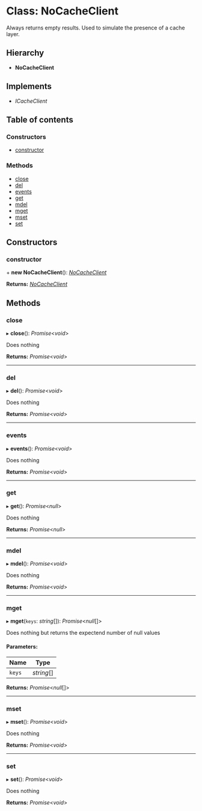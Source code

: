 # Class: NoCacheClient

Always returns empty results.
Used to simulate the presence of a cache layer.

## Hierarchy

* **NoCacheClient**

## Implements

* *ICacheClient*

## Table of contents

### Constructors

- [constructor](nocacheclient.md#constructor)

### Methods

- [close](nocacheclient.md#close)
- [del](nocacheclient.md#del)
- [events](nocacheclient.md#events)
- [get](nocacheclient.md#get)
- [mdel](nocacheclient.md#mdel)
- [mget](nocacheclient.md#mget)
- [mset](nocacheclient.md#mset)
- [set](nocacheclient.md#set)

## Constructors

### constructor

\+ **new NoCacheClient**(): [*NoCacheClient*](nocacheclient.md)

**Returns:** [*NoCacheClient*](nocacheclient.md)

## Methods

### close

▸ **close**(): *Promise*<*void*\>

Does nothing

**Returns:** *Promise*<*void*\>

___

### del

▸ **del**(): *Promise*<*void*\>

Does nothing

**Returns:** *Promise*<*void*\>

___

### events

▸ **events**(): *Promise*<*void*\>

Does nothing

**Returns:** *Promise*<*void*\>

___

### get

▸ **get**(): *Promise*<*null*\>

Does nothing

**Returns:** *Promise*<*null*\>

___

### mdel

▸ **mdel**(): *Promise*<*void*\>

Does nothing

**Returns:** *Promise*<*void*\>

___

### mget

▸ **mget**(`keys`: *string*[]): *Promise*<*null*[]\>

Does nothing but returns the expectend number of null values

#### Parameters:

Name | Type |
------ | ------ |
`keys` | *string*[] |

**Returns:** *Promise*<*null*[]\>

___

### mset

▸ **mset**(): *Promise*<*void*\>

Does nothing

**Returns:** *Promise*<*void*\>

___

### set

▸ **set**(): *Promise*<*void*\>

Does nothing

**Returns:** *Promise*<*void*\>
